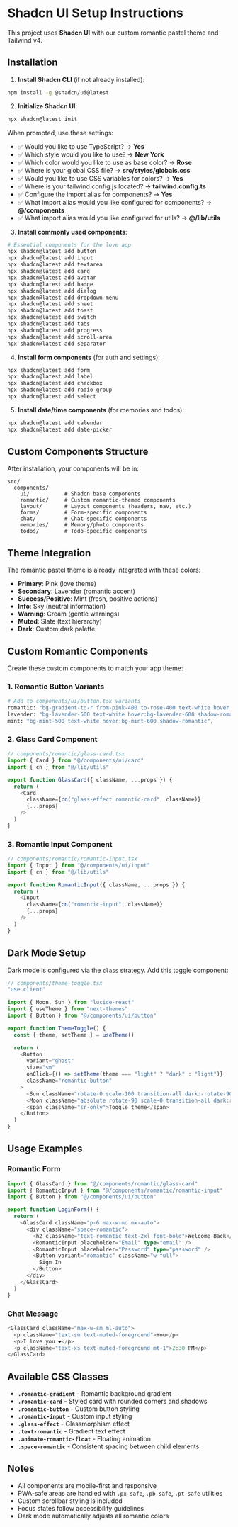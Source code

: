 # Shadcn UI Setup Instructions

This project uses **Shadcn UI** with our custom romantic pastel theme and Tailwind v4.

## Installation

1. **Install Shadcn CLI** (if not already installed):
```bash
npm install -g @shadcn/ui@latest
```

2. **Initialize Shadcn UI**:
```bash
npx shadcn@latest init
```

When prompted, use these settings:
- ✅ Would you like to use TypeScript? → **Yes**
- ✅ Which style would you like to use? → **New York**
- ✅ Which color would you like to use as base color? → **Rose**
- ✅ Where is your global CSS file? → **src/styles/globals.css**
- ✅ Would you like to use CSS variables for colors? → **Yes**
- ✅ Where is your tailwind.config.js located? → **tailwind.config.ts**
- ✅ Configure the import alias for components? → **Yes**
- ✅ What import alias would you like configured for components? → **@/components**
- ✅ What import alias would you like configured for utils? → **@/lib/utils**

3. **Install commonly used components**:
```bash
# Essential components for the love app
npx shadcn@latest add button
npx shadcn@latest add input
npx shadcn@latest add textarea
npx shadcn@latest add card
npx shadcn@latest add avatar
npx shadcn@latest add badge
npx shadcn@latest add dialog
npx shadcn@latest add dropdown-menu
npx shadcn@latest add sheet
npx shadcn@latest add toast
npx shadcn@latest add switch
npx shadcn@latest add tabs
npx shadcn@latest add progress
npx shadcn@latest add scroll-area
npx shadcn@latest add separator
```

4. **Install form components** (for auth and settings):
```bash
npx shadcn@latest add form
npx shadcn@latest add label
npx shadcn@latest add checkbox
npx shadcn@latest add radio-group
npx shadcn@latest add select
```

5. **Install date/time components** (for memories and todos):
```bash
npx shadcn@latest add calendar
npx shadcn@latest add date-picker
```

## Custom Components Structure

After installation, your components will be in:
```
src/
  components/
    ui/           # Shadcn base components
    romantic/     # Custom romantic-themed components
    layout/       # Layout components (headers, nav, etc.)
    forms/        # Form-specific components
    chat/         # Chat-specific components
    memories/     # Memory/photo components
    todos/        # Todo-specific components
```

## Theme Integration

The romantic pastel theme is already integrated with these colors:
- **Primary**: Pink (love theme)
- **Secondary**: Lavender (romantic accent)
- **Success/Positive**: Mint (fresh, positive actions)
- **Info**: Sky (neutral information)
- **Warning**: Cream (gentle warnings)
- **Muted**: Slate (text hierarchy)
- **Dark**: Custom dark palette

## Custom Romantic Components

Create these custom components to match your app theme:

### 1. Romantic Button Variants
```bash
# Add to components/ui/button.tsx variants
romantic: "bg-gradient-to-r from-pink-400 to-rose-400 text-white hover:from-pink-500 hover:to-rose-500 shadow-romantic",
lavender: "bg-lavender-500 text-white hover:bg-lavender-600 shadow-romantic",
mint: "bg-mint-500 text-white hover:bg-mint-600 shadow-romantic",
```

### 2. Glass Card Component
```typescript
// components/romantic/glass-card.tsx
import { Card } from "@/components/ui/card"
import { cn } from "@/lib/utils"

export function GlassCard({ className, ...props }) {
  return (
    <Card 
      className={cn("glass-effect romantic-card", className)} 
      {...props} 
    />
  )
}
```

### 3. Romantic Input Component
```typescript
// components/romantic/romantic-input.tsx  
import { Input } from "@/components/ui/input"
import { cn } from "@/lib/utils"

export function RomanticInput({ className, ...props }) {
  return (
    <Input 
      className={cn("romantic-input", className)} 
      {...props} 
    />
  )
}
```

## Dark Mode Setup

Dark mode is configured via the `class` strategy. Add this toggle component:

```typescript
// components/theme-toggle.tsx
"use client"

import { Moon, Sun } from "lucide-react"
import { useTheme } from "next-themes"
import { Button } from "@/components/ui/button"

export function ThemeToggle() {
  const { theme, setTheme } = useTheme()

  return (
    <Button
      variant="ghost"
      size="sm"
      onClick={() => setTheme(theme === "light" ? "dark" : "light")}
      className="romantic-button"
    >
      <Sun className="rotate-0 scale-100 transition-all dark:-rotate-90 dark:scale-0" />
      <Moon className="absolute rotate-90 scale-0 transition-all dark:rotate-0 dark:scale-100" />
      <span className="sr-only">Toggle theme</span>
    </Button>
  )
}
```

## Usage Examples

### Romantic Form
```typescript
import { GlassCard } from "@/components/romantic/glass-card"
import { RomanticInput } from "@/components/romantic/romantic-input"
import { Button } from "@/components/ui/button"

export function LoginForm() {
  return (
    <GlassCard className="p-6 max-w-md mx-auto">
      <div className="space-romantic">
        <h2 className="text-romantic text-2xl font-bold">Welcome Back</h2>
        <RomanticInput placeholder="Email" type="email" />
        <RomanticInput placeholder="Password" type="password" />
        <Button variant="romantic" className="w-full">
          Sign In
        </Button>
      </div>
    </GlassCard>
  )
}
```

### Chat Message
```typescript
<GlassCard className="max-w-sm ml-auto">
  <p className="text-sm text-muted-foreground">You</p>
  <p>I love you ❤️</p>
  <p className="text-xs text-muted-foreground mt-1">2:30 PM</p>
</GlassCard>
```

## Available CSS Classes

- **`.romantic-gradient`** - Romantic background gradient
- **`.romantic-card`** - Styled card with rounded corners and shadows
- **`.romantic-button`** - Custom button styling
- **`.romantic-input`** - Custom input styling  
- **`.glass-effect`** - Glassmorphism effect
- **`.text-romantic`** - Gradient text effect
- **`.animate-romantic-float`** - Floating animation
- **`.space-romantic`** - Consistent spacing between child elements

## Notes

- All components are mobile-first and responsive
- PWA-safe areas are handled with `.px-safe`, `.pb-safe`, `.pt-safe` utilities
- Custom scrollbar styling is included
- Focus states follow accessibility guidelines
- Dark mode automatically adjusts all romantic colors
